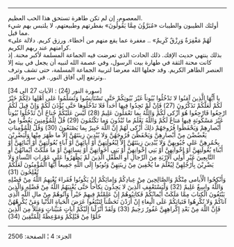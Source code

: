 ------------------------------------------------------------------------

المعصوم، إن لم تكن طاهرة تستحق هذا الحب العظيم.  
أولئك الطيبون والطيبات «مُبَرَّؤُنَ مِمَّا يَقُولُونَ» بفطرتهم وطبيعتهم، لا يلتبس بهم
شيء مما قيل.  
«لَهُمْ مَغْفِرَةٌ وَرِزْقٌ كَرِيمٌ» .. مغفرة عما يقع منهم من أخطاء. ورزق كريم. دلالة
على كرامتهم عند ربهم الكريم.  
بذلك ينتهي حديث الإفك. ذلك الحادث الذي تعرضت فيه الجماعة المسلمة لأكبر
محنة. إذ كانت محنة الثقة في طهارة بيت الرسول، وفي عصمة الله لنبيه أن
يجعل في بيته إلا العنصر الطاهر الكريم. وقد جعلها الله معرضا لتربية
الجماعة المسلمة، حتى تشف وترف وترتفع إلى آفاق النور.. في سورة النور..  
  
\[سورة النور (24) : الآيات 27 الى 34\]  
يا أَيُّهَا الَّذِينَ آمَنُوا لا تَدْخُلُوا بُيُوتاً غَيْرَ بُيُوتِكُمْ حَتَّى تَسْتَأْنِسُوا وَتُسَلِّمُوا عَلى
أَهْلِها ذلِكُمْ خَيْرٌ لَكُمْ لَعَلَّكُمْ تَذَكَّرُونَ (27) فَإِنْ لَمْ تَجِدُوا فِيها أَحَداً فَلا تَدْخُلُوها
حَتَّى يُؤْذَنَ لَكُمْ وَإِنْ قِيلَ لَكُمُ ارْجِعُوا فَارْجِعُوا هُوَ أَزْكى لَكُمْ وَاللَّهُ بِما تَعْمَلُونَ
عَلِيمٌ (28) لَيْسَ عَلَيْكُمْ جُناحٌ أَنْ تَدْخُلُوا بُيُوتاً غَيْرَ مَسْكُونَةٍ فِيها مَتاعٌ لَكُمْ وَاللَّهُ
يَعْلَمُ ما تُبْدُونَ وَما تَكْتُمُونَ (29) قُلْ لِلْمُؤْمِنِينَ يَغُضُّوا مِنْ أَبْصارِهِمْ وَيَحْفَظُوا
فُرُوجَهُمْ ذلِكَ أَزْكى لَهُمْ إِنَّ اللَّهَ خَبِيرٌ بِما يَصْنَعُونَ (30) وَقُلْ لِلْمُؤْمِناتِ يَغْضُضْنَ مِنْ
أَبْصارِهِنَّ وَيَحْفَظْنَ فُرُوجَهُنَّ وَلا يُبْدِينَ زِينَتَهُنَّ إِلاَّ ما ظَهَرَ مِنْها وَلْيَضْرِبْنَ بِخُمُرِهِنَّ
عَلى جُيُوبِهِنَّ وَلا يُبْدِينَ زِينَتَهُنَّ إِلاَّ لِبُعُولَتِهِنَّ أَوْ آبائِهِنَّ أَوْ آباءِ بُعُولَتِهِنَّ أَوْ
أَبْنائِهِنَّ أَوْ أَبْناءِ بُعُولَتِهِنَّ أَوْ إِخْوانِهِنَّ أَوْ بَنِي إِخْوانِهِنَّ أَوْ بَنِي أَخَواتِهِنَّ أَوْ
نِسائِهِنَّ أَوْ ما مَلَكَتْ أَيْمانُهُنَّ أَوِ التَّابِعِينَ غَيْرِ أُولِي الْإِرْبَةِ مِنَ الرِّجالِ أَوِ الطِّفْلِ
الَّذِينَ لَمْ يَظْهَرُوا عَلى عَوْراتِ النِّساءِ وَلا يَضْرِبْنَ بِأَرْجُلِهِنَّ لِيُعْلَمَ ما يُخْفِينَ مِنْ
زِينَتِهِنَّ وَتُوبُوا إِلَى اللَّهِ جَمِيعاً أَيُّهَا الْمُؤْمِنُونَ لَعَلَّكُمْ تُفْلِحُونَ (31)  
وَأَنْكِحُوا الْأَيامى مِنْكُمْ وَالصَّالِحِينَ مِنْ عِبادِكُمْ وَإِمائِكُمْ إِنْ يَكُونُوا فُقَراءَ يُغْنِهِمُ
اللَّهُ مِنْ فَضْلِهِ وَاللَّهُ واسِعٌ عَلِيمٌ (32) وَلْيَسْتَعْفِفِ الَّذِينَ لا يَجِدُونَ نِكاحاً حَتَّى
يُغْنِيَهُمُ اللَّهُ مِنْ فَضْلِهِ وَالَّذِينَ يَبْتَغُونَ الْكِتابَ مِمَّا مَلَكَتْ أَيْمانُكُمْ فَكاتِبُوهُمْ إِنْ
عَلِمْتُمْ فِيهِمْ خَيْراً وَآتُوهُمْ مِنْ مالِ اللَّهِ الَّذِي آتاكُمْ وَلا تُكْرِهُوا فَتَياتِكُمْ عَلَى
الْبِغاءِ إِنْ أَرَدْنَ تَحَصُّناً لِتَبْتَغُوا عَرَضَ الْحَياةِ الدُّنْيا وَمَنْ يُكْرِهْهُنَّ فَإِنَّ اللَّهَ مِنْ
بَعْدِ إِكْراهِهِنَّ غَفُورٌ رَحِيمٌ (33) وَلَقَدْ أَنْزَلْنا إِلَيْكُمْ آياتٍ مُبَيِّناتٍ وَمَثَلاً مِنَ الَّذِينَ
خَلَوْا مِنْ قَبْلِكُمْ وَمَوْعِظَةً لِلْمُتَّقِينَ (34)

------------------------------------------------------------------------

الجزء: 4 ¦ الصفحة: 2506
